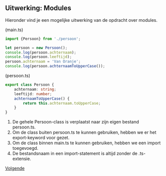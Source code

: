 ## Uitwerking: Modules

Hieronder vind je een mogelijke uitwerking van de opdracht over modules.

(main.ts)
```TypeScript
import {Persoon} from './persoon';

let persoon = new Persoon();
console.log(persoon.achternaam);
console.log(persoon.leeftijd);
persoon.achternaam = 'Van Oranje';
console.log(persoon.achternaamToUpperCase());
```

(persoon.ts)
```TypeScript
export class Persoon {
    achternaam: string;
    leeftijd: number;
    achternaamToUpperCase() {
        return this.achternaam.toUpperCase;
    }
}
```

1. De gehele Persoon-class is verplaatst naar zijn eigen bestand persoon.ts.
2. Om de class buiten persoon.ts te kunnen gebruiken, hebben we er het export-keyword voor gezet.
3. Om de class binnen main.ts te kunnen gebruiken, hebben we een import toegevoegd.
4. De bestandsnaam in een import-statement is altijd zonder de .ts-extensie.

[Volgende](20.meer_over_classes.md)